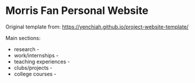 # Morris Fan Personal Website
Original template from: https://yenchiah.github.io/project-website-template/

Main sections:
- research -
- work/internships -
- teaching experiences -
- clubs/projects -
- college courses -
